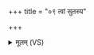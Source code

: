 +++
title = "०९ त्वां सुतस्य"

+++
<details><summary>मूलम् (VS)</summary>

त्वां सु॒तस्य॑ पी॒तये॑ प्र॒त्नमि॑न्द्र हवामहे।  
कु॑शि॒कासो॑ अव॒स्यवः॑ ॥
</details>